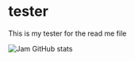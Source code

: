 # tester


This is my tester for the read me file

![Jam GitHub stats](https://github-readme-stats.vercel.app/api?username=Jamel144&theme=dark&show_icons=true)
